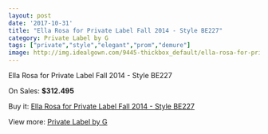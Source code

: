 ```yaml
---
layout: post
date: '2017-10-31'
title: "Ella Rosa for Private Label Fall 2014 - Style BE227"
category: Private Label by G
tags: ["private","style","elegant","prom","demure"]
image: http://img.idealgown.com/9445-thickbox_default/ella-rosa-for-private-label-fall-2014-style-be227.jpg
---
```

Ella Rosa for Private Label Fall 2014 - Style BE227

On Sales: **$312.495**
<a href="https://www.idealgown.com/en/private-label-by-g/3925-ella-rosa-for-private-label-fall-2014-style-be227.html"><amp-img layout="responsive" width="600" height="600" src="//img.idealgown.com/9445-thickbox_default/ella-rosa-for-private-label-fall-2014-style-be227.jpg" alt="Ella Rosa for Private Label Fall 2014 - Style BE227 0" /></a>
<a href="https://www.idealgown.com/en/private-label-by-g/3925-ella-rosa-for-private-label-fall-2014-style-be227.html"><amp-img layout="responsive" width="600" height="600" src="//img.idealgown.com/9447-thickbox_default/ella-rosa-for-private-label-fall-2014-style-be227.jpg" alt="Ella Rosa for Private Label Fall 2014 - Style BE227 1" /></a>
<a href="https://www.idealgown.com/en/private-label-by-g/3925-ella-rosa-for-private-label-fall-2014-style-be227.html"><amp-img layout="responsive" width="600" height="600" src="//img.idealgown.com/9446-thickbox_default/ella-rosa-for-private-label-fall-2014-style-be227.jpg" alt="Ella Rosa for Private Label Fall 2014 - Style BE227 2" /></a>

Buy it: [Ella Rosa for Private Label Fall 2014 - Style BE227](https://www.idealgown.com/en/private-label-by-g/3925-ella-rosa-for-private-label-fall-2014-style-be227.html "Ella Rosa for Private Label Fall 2014 - Style BE227")

View more: [Private Label by G](https://www.idealgown.com/en/46-private-label-by-g "Private Label by G")